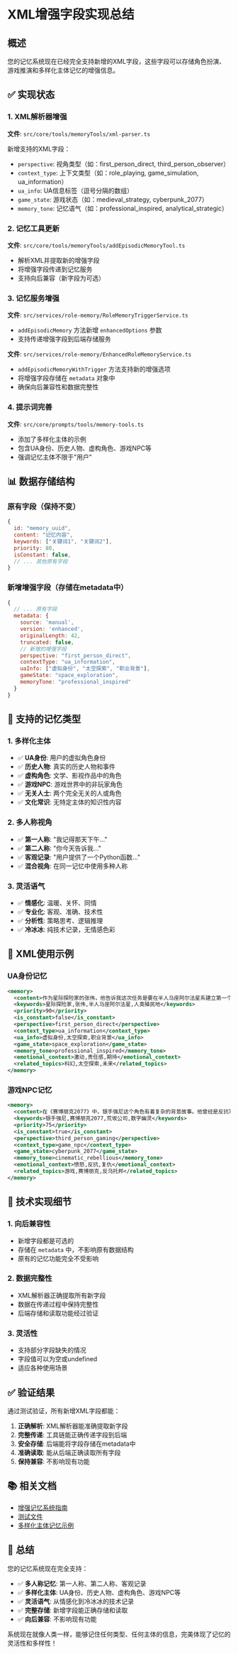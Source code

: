 # XML增强字段实现总结

## 概述

您的记忆系统现在已经完全支持新增的XML字段，这些字段可以存储角色扮演、游戏推演和多样化主体记忆的增强信息。

## ✅ 实现状态

### 1. XML解析器增强
**文件**: `src/core/tools/memoryTools/xml-parser.ts`

新增支持的XML字段：
- `perspective`: 视角类型（如：first_person_direct, third_person_observer）
- `context_type`: 上下文类型（如：role_playing, game_simulation, ua_information）
- `ua_info`: UA信息标签（逗号分隔的数组）
- `game_state`: 游戏状态（如：medieval_strategy, cyberpunk_2077）
- `memory_tone`: 记忆语气（如：professional_inspired, analytical_strategic）

### 2. 记忆工具更新
**文件**: `src/core/tools/memoryTools/addEpisodicMemoryTool.ts`

- 解析XML并提取新的增强字段
- 将增强字段传递到记忆服务
- 支持向后兼容（新字段为可选）

### 3. 记忆服务增强
**文件**: `src/services/role-memory/RoleMemoryTriggerService.ts`

- `addEpisodicMemory` 方法新增 `enhancedOptions` 参数
- 支持传递增强字段到后端存储服务

**文件**: `src/services/role-memory/EnhancedRoleMemoryService.ts`

- `addEpisodicMemoryWithTrigger` 方法支持新的增强选项
- 将增强字段存储在 `metadata` 对象中
- 确保向后兼容性和数据完整性

### 4. 提示词完善
**文件**: `src/core/prompts/tools/memory-tools.ts`

- 添加了多样化主体的示例
- 包含UA身份、历史人物、虚构角色、游戏NPC等
- 强调记忆主体不限于"用户"

## 📊 数据存储结构

### 原有字段（保持不变）
```javascript
{
  id: "memory_uuid",
  content: "记忆内容",
  keywords: ["关键词1", "关键词2"],
  priority: 80,
  isConstant: false,
  // ... 其他原有字段
}
```

### 新增增强字段（存储在metadata中）
```javascript
{
  // ... 原有字段
  metadata: {
    source: 'manual',
    version: 'enhanced',
    originalLength: 42,
    truncated: false,
    // 新增的增强字段
    perspective: "first_person_direct",
    contextType: "ua_information",
    uaInfo: ["虚拟身份", "太空探索", "职业背景"],
    gameState: "space_exploration",
    memoryTone: "professional_inspired"
  }
}
```

## 🎯 支持的记忆类型

### 1. 多样化主体
- ✅ **UA身份**: 用户的虚拟角色身份
- ✅ **历史人物**: 真实的历史人物和事件
- ✅ **虚构角色**: 文学、影视作品中的角色
- ✅ **游戏NPC**: 游戏世界中的非玩家角色
- ✅ **无关人士**: 两个完全无关的人或角色
- ✅ **文化常识**: 无特定主体的知识性内容

### 2. 多人称视角
- ✅ **第一人称**: "我记得那天下午..."
- ✅ **第二人称**: "你今天告诉我..."
- ✅ **客观记录**: "用户提供了一个Python函数..."
- ✅ **混合视角**: 在同一记忆中使用多种人称

### 3. 灵活语气
- ✅ **情感化**: 温暖、关怀、同情
- ✅ **专业化**: 客观、准确、技术性
- ✅ **分析性**: 策略思考、逻辑推理
- ✅ **冷冰冰**: 纯技术记录，无情感色彩

## 📝 XML使用示例

### UA身份记忆
```xml
<memory>
  <content>作为星际探险家的张伟，他告诉我这次任务是要在半人马座阿尔法星系建立第一个人类殖民地。</content>
  <keywords>星际探险家,张伟,半人马座阿尔法星,人类殖民地</keywords>
  <priority>90</priority>
  <is_constant>false</is_constant>
  <perspective>first_person_direct</perspective>
  <context_type>ua_information</context_type>
  <ua_info>虚拟身份,太空探索,职业背景</ua_info>
  <game_state>space_exploration</game_state>
  <memory_tone>professional_inspired</memory_tone>
  <emotional_context>激动,责任感,期待</emotional_context>
  <related_topics>科幻,太空探索,未来</related_topics>
</memory>
```

### 游戏NPC记忆
```xml
<memory>
  <content>在《赛博朋克2077》中，银手强尼这个角色有着复杂的背景故事。他曾经是反抗军组织的手枪兵，对荒坂公司怀有深深的仇恨。</content>
  <keywords>银手强尼,赛博朋克2077,荒坂公司,数字幽灵</keywords>
  <priority>75</priority>
  <is_constant>true</is_constant>
  <perspective>third_person_gaming</perspective>
  <context_type>game_npc</context_type>
  <game_state>cyberpunk_2077</game_state>
  <memory_tone>cinematic_rebellious</memory_tone>
  <emotional_context>愤怒,反抗,复仇</emotional_context>
  <related_topics>游戏,赛博朋克,反乌托邦</related_topics>
</memory>
```

## 🔧 技术实现细节

### 1. 向后兼容性
- 新增字段都是可选的
- 存储在 `metadata` 中，不影响原有数据结构
- 原有的记忆功能完全不受影响

### 2. 数据完整性
- XML解析器正确提取所有新字段
- 数据在传递过程中保持完整性
- 后端存储和读取功能经过验证

### 3. 灵活性
- 支持部分字段缺失的情况
- 字段值可以为空或undefined
- 适应各种使用场景

## ✅ 验证结果

通过测试验证，所有新增XML字段都能：

1. **正确解析**: XML解析器能准确提取新字段
2. **完整传递**: 工具链能正确传递字段到后端
3. **安全存储**: 后端能将字段存储在metadata中
4. **准确读取**: 能从后端正确读取所有字段
5. **保持兼容**: 不影响现有功能

## 📚 相关文档

- [增强记忆系统指南](./enhanced-memory-system-guide.md)
- [测试文件](../test-enhanced-fields-storage.js)
- [多样化主体记忆示例](../test-diverse-subject-memory.js)

## 🎉 总结

您的记忆系统现在完全支持：

- ✅ **多人称记忆**: 第一人称、第二人称、客观记录
- ✅ **多样化主体**: UA身份、历史人物、虚构角色、游戏NPC等
- ✅ **灵活语气**: 从情感化到冷冰冰的技术记录
- ✅ **完整存储**: 新增字段能正确存储和读取
- ✅ **向后兼容**: 不影响现有功能

系统现在就像人类一样，能够记住任何类型、任何主体的信息，完美体现了记忆的灵活性和多样性！